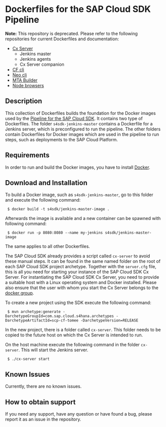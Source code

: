 # Dockerfiles for the SAP Cloud SDK Pipeline

**Note:** This repository is deprecated.
Please refer to the following repositories for current Dockerfiles and documentation:

* [Cx Server](https://github.com/SAP/devops-docker-cx-server)
    * Jenkins master
    * Jenkins agents
    * Cx Server companion
* [CF cli](https://github.com/SAP/devops-docker-cf-cli)
* [Neo cli](https://github.com/SAP/devops-docker-neo-cli)
* [MTA Builder](https://github.com/SAP/devops-docker-mta-archive-builder)
* [Node browsers](https://github.com/SAP/devops-docker-node-browsers)

## Description

This collection of Dockerfiles builds the foundation for the Docker images used by the [Pipeline for the SAP Cloud SDK](https://github.com/SAP/cloud-s4-sdk-pipeline).
It contains two type of Dockerfiles.
The folder `s4sdk-jenkins-master` contains a Dockerfile for a Jenkins server, which is preconfigured to run the pipeline.
The other folders contain Dockerfiles for Docker images which are used in the pipeline to run steps, such as deployments to the SAP Cloud Platform.

## Requirements

In order to run and build the Docker images, you have to install [Docker](https://www.docker.com/).

## Download and Installation

To build a Docker image, such as `s4sdk-jenkins-master`, go to this folder and execute the following command:
```shell
 $ docker build -t s4sdk/jenkins-master-image .
```

Afterwards the image is available and a new container can be spawned with following command:
```shell
 $ docker run -p 8080:8080 --name my-jenkins s4sdk/jenkins-master-image
```

The same applies to all other Dockerfiles.

The SAP Cloud SDK already provides a script called `cx-server` to avoid these manual steps. It can be found in the same named folder on the root of each SAP Cloud SDK project archetype. Together with the `server.cfg` file, this is all you need for starting your instance of the SAP Cloud SDK Cx Server.
For instantiating the SAP Cloud SDK Cx Server, you need to provide a suitable host with a Linux operating system and Docker installed. Please also ensure that the user with whom you start the Cx Server belongs to the [docker group](https://docs.docker.com/engine/installation/linux/linux-postinstall/).

To create a new project using the SDK execute the following command:

 ```shell
  $ mvn archetype:generate -DarchetypeGroupId=com.sap.cloud.s4hana.archetypes -DarchetypeArtifactId=scp-cf-tomee -DarchetypeVersion=RELEASE
 ```

 In the new project, there is a folder called `cx-server`.
 This folder needs to be copied to the future host on which the Cx Server is intended to run.

 On the host machine execute the following command in the folder `cx-server`.
 This will start the Jenkins server.
 ```shell
  $ ./cx-server start
 ```

## Known Issues
Currently, there are no known issues.

## How to obtain support
If you need any support, have any question or have found a bug, please report it as an issue in the repository.
